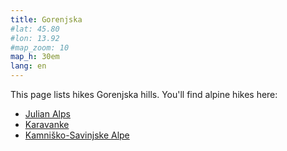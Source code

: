 ```yaml
---
title: Gorenjska
#lat: 45.80
#lon: 13.92
#map_zoom: 10
map_h: 30em
lang: en
---
```

This page lists hikes Gorenjska hills. You'll find alpine hikes here:

* [Julian Alps](../julian-alps)
* [Karavanke](../karawanks)
* [Kamniško-Savinjske Alpe](../kamnik-savinja-alps)
